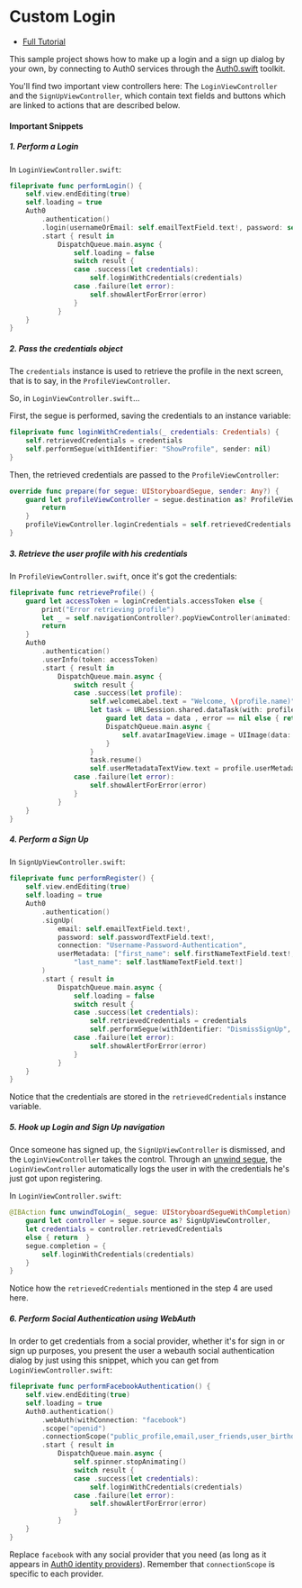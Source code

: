 # Custom Login

- [Full Tutorial](https://auth0.com/docs/quickstart/native/ios-swift/02-custom-login)

This sample project shows how to make up a login and a sign up dialog by your own, by connecting to Auth0 services through the [Auth0.swift](https://github.com/auth0/Auth0.swift) toolkit.

You'll find two important view controllers here: The `LoginViewController` and the `SignUpViewController`, which contain text fields and buttons which are linked to actions that are described below.

#### Important Snippets

##### 1. Perform a Login

In `LoginViewController.swift`:

```swift
fileprivate func performLogin() {
    self.view.endEditing(true)
    self.loading = true
    Auth0
        .authentication()
        .login(usernameOrEmail: self.emailTextField.text!, password: self.passwordTextField.text!, realm: "Username-Password-Authentication", scope: "openid profile")
        .start { result in
            DispatchQueue.main.async {
                self.loading = false
                switch result {
                case .success(let credentials):
                    self.loginWithCredentials(credentials)
                case .failure(let error):
                    self.showAlertForError(error)
                }
            }
    }
}
```

##### 2. Pass the credentials object

The `credentials` instance is used to retrieve the profile in the next screen, that is to say, in the `ProfileViewController`.

So, in `LoginViewController.swift`...

First, the segue is performed, saving the credentials to an instance variable:

```swift
fileprivate func loginWithCredentials(_ credentials: Credentials) {
    self.retrievedCredentials = credentials
    self.performSegue(withIdentifier: "ShowProfile", sender: nil)
}
```
Then, the retrieved credentials are passed to the `ProfileViewController`:

```swift
override func prepare(for segue: UIStoryboardSegue, sender: Any?) {
    guard let profileViewController = segue.destination as? ProfileViewController else {
        return
    }
    profileViewController.loginCredentials = self.retrievedCredentials!
}
```

##### 3. Retrieve the user profile with his credentials

In `ProfileViewController.swift`, once it's got the credentials:

```swift
fileprivate func retrieveProfile() {
    guard let accessToken = loginCredentials.accessToken else {
        print("Error retrieving profile")
        let _ = self.navigationController?.popViewController(animated: true)
        return
    }
    Auth0
        .authentication()
        .userInfo(token: accessToken)
        .start { result in
            DispatchQueue.main.async {
                switch result {
                case .success(let profile):
                    self.welcomeLabel.text = "Welcome, \(profile.name)"
                    let task = URLSession.shared.dataTask(with: profile.pictureURL) { (data, response, error) in
                        guard let data = data , error == nil else { return }
                        DispatchQueue.main.async {
                            self.avatarImageView.image = UIImage(data: data)
                        }
                    }
                    task.resume()
                    self.userMetadataTextView.text = profile.userMetadata.description
                case .failure(let error):
                    self.showAlertForError(error)
                }
            }
    }
}
```

##### 4. Perform a Sign Up

In `SignUpViewController.swift`:

```swift
fileprivate func performRegister() {
    self.view.endEditing(true)
    self.loading = true
    Auth0
        .authentication()
        .signUp(
            email: self.emailTextField.text!,
            password: self.passwordTextField.text!,
            connection: "Username-Password-Authentication",
            userMetadata: ["first_name": self.firstNameTextField.text!,
                "last_name": self.lastNameTextField.text!]
        )
        .start { result in
            DispatchQueue.main.async {
                self.loading = false
                switch result {
                case .success(let credentials):
                    self.retrievedCredentials = credentials
                    self.performSegue(withIdentifier: "DismissSignUp", sender: nil)
                case .failure(let error):
                    self.showAlertForError(error)
                }
            }
    }
}
```

Notice that the credentials are stored in the `retrievedCredentials` instance variable.

##### 5. Hook up Login and Sign Up navigation

Once someone has signed up, the `SignUpViewController` is dismissed, and the `LoginViewController` takes the control. Through an [unwind segue](https://www.youtube.com/watch?v=akmPXZ4hDuU), the `LoginViewController` automatically logs the user in with the credentials he's just got upon registering.

In `LoginViewController.swift`:

```swift
@IBAction func unwindToLogin(_ segue: UIStoryboardSegueWithCompletion) {
    guard let controller = segue.source as? SignUpViewController,
    let credentials = controller.retrievedCredentials
    else { return  }
    segue.completion = {
        self.loginWithCredentials(credentials)
    }
}
```

Notice how the `retrievedCredentials` mentioned in the step 4 are used here.

##### 6. Perform Social Authentication using WebAuth

In order to get credentials from a social provider, whether it's for sign in or sign up purposes, you present the user a webauth social authentication dialog by just using this snippet, which you can get from `LoginViewController.swift`:

```swift
fileprivate func performFacebookAuthentication() {
    self.view.endEditing(true)
    self.loading = true
    Auth0.authentication()
        .webAuth(withConnection: "facebook")
        .scope("openid")
        .connectionScope("public_profile,email,user_friends,user_birthday")
        .start { result in
            DispatchQueue.main.async {
                self.spinner.stopAnimating()
                switch result {
                case .success(let credentials):
                    self.loginWithCredentials(credentials)
                case .failure(let error):
                    self.showAlertForError(error)
                }
            }
    }
}
```

Replace `facebook` with any social provider that you need (as long as it appears in [Auth0 identity providers](https://auth0.com/docs/identityproviders)).
Remember that `connectionScope` is specific to each provider.
